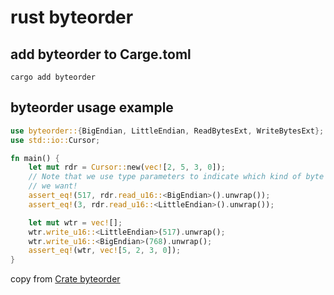 # rust byteorder

## add byteorder to Carge.toml

``` shell
cargo add byteorder
```

## byteorder usage example

``` rust
use byteorder::{BigEndian, LittleEndian, ReadBytesExt, WriteBytesExt};
use std::io::Cursor;

fn main() {
    let mut rdr = Cursor::new(vec![2, 5, 3, 0]);
    // Note that we use type parameters to indicate which kind of byte order
    // we want!
    assert_eq!(517, rdr.read_u16::<BigEndian>().unwrap());
    assert_eq!(3, rdr.read_u16::<LittleEndian>().unwrap());

    let mut wtr = vec![];
    wtr.write_u16::<LittleEndian>(517).unwrap();
    wtr.write_u16::<BigEndian>(768).unwrap();
    assert_eq!(wtr, vec![5, 2, 3, 0]);
}
```
copy from [Crate byteorder](https://docs.rs/byteorder)
